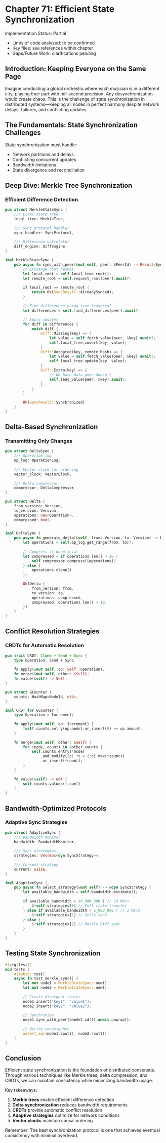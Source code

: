 # Chapter 71: Efficient State Synchronization

Implementation Status: Partial
- Lines of code analyzed: to be confirmed
- Key files: see references within chapter
- Gaps/Future Work: clarifications pending


## Introduction: Keeping Everyone on the Same Page

Imagine conducting a global orchestra where each musician is in a different city, playing their part with millisecond precision. Any desynchronization would create chaos. This is the challenge of state synchronization in distributed systems—keeping all nodes in perfect harmony despite network delays, failures, and conflicting updates.

## The Fundamentals: State Synchronization Challenges

State synchronization must handle:
- Network partitions and delays
- Conflicting concurrent updates  
- Bandwidth limitations
- State divergence and reconciliation

## Deep Dive: Merkle Tree Synchronization

### Efficient Difference Detection

```rust
pub struct MerkleStateSync {
    /// Local state tree
    local_tree: MerkleTree,
    
    /// Sync protocol handler
    sync_handler: SyncProtocol,
    
    /// Difference calculator
    diff_engine: DiffEngine,
}

impl MerkleStateSync {
    pub async fn sync_with_peer(&mut self, peer: &PeerId) -> Result<SyncResult> {
        // Exchange root hashes
        let local_root = self.local_tree.root();
        let remote_root = self.request_root(peer).await?;
        
        if local_root == remote_root {
            return Ok(SyncResult::AlreadySynced);
        }
        
        // Find differences using tree traversal
        let differences = self.find_differences(peer).await?;
        
        // Apply updates
        for diff in differences {
            match diff {
                Diff::Missing(key) => {
                    let value = self.fetch_value(peer, &key).await?;
                    self.local_tree.insert(key, value);
                }
                Diff::Outdated(key, remote_hash) => {
                    let value = self.fetch_value(peer, &key).await?;
                    self.local_tree.update(key, value);
                }
                Diff::Extra(key) => {
                    // We have data peer doesn't
                    self.send_value(peer, &key).await?;
                }
            }
        }
        
        Ok(SyncResult::Synchronized)
    }
}
```

## Delta-Based Synchronization

### Transmitting Only Changes

```rust
pub struct DeltaSync {
    /// Operation log
    op_log: OperationLog,
    
    /// Vector clock for ordering
    vector_clock: VectorClock,
    
    /// Delta compressor
    compressor: DeltaCompressor,
}

pub struct Delta {
    from_version: Version,
    to_version: Version,
    operations: Vec<Operation>,
    compressed: bool,
}

impl DeltaSync {
    pub async fn generate_delta(&self, from: Version, to: Version) -> Result<Delta> {
        let operations = self.op_log.get_range(from, to)?;
        
        // Compress if beneficial
        let compressed = if operations.len() > 10 {
            self.compressor.compress(&operations)?
        } else {
            operations.clone()
        };
        
        Ok(Delta {
            from_version: from,
            to_version: to,
            operations: compressed,
            compressed: operations.len() > 10,
        })
    }
}
```

## Conflict Resolution Strategies

### CRDTs for Automatic Resolution

```rust
pub trait CRDT: Clone + Send + Sync {
    type Operation: Send + Sync;
    
    fn apply(&mut self, op: Self::Operation);
    fn merge(&mut self, other: &Self);
    fn value(&self) -> Self;
}

pub struct GCounter {
    counts: HashMap<NodeId, u64>,
}

impl CRDT for GCounter {
    type Operation = Increment;
    
    fn apply(&mut self, op: Increment) {
        *self.counts.entry(op.node).or_insert(0) += op.amount;
    }
    
    fn merge(&mut self, other: &Self) {
        for (node, count) in &other.counts {
            self.counts.entry(*node)
                .and_modify(|c| *c = (*c).max(*count))
                .or_insert(*count);
        }
    }
    
    fn value(&self) -> u64 {
        self.counts.values().sum()
    }
}
```

## Bandwidth-Optimized Protocols

### Adaptive Sync Strategies

```rust
pub struct AdaptiveSync {
    /// Bandwidth monitor
    bandwidth: BandwidthMonitor,
    
    /// Sync strategies
    strategies: Vec<Box<dyn SyncStrategy>>,
    
    /// Current strategy
    current: usize,
}

impl AdaptiveSync {
    pub async fn select_strategy(&mut self) -> &dyn SyncStrategy {
        let available_bandwidth = self.bandwidth.estimate();
        
        if available_bandwidth > 10_000_000 { // 10 MB/s
            &*self.strategies[0] // Full state transfer
        } else if available_bandwidth > 1_000_000 { // 1 MB/s
            &*self.strategies[1] // Delta sync
        } else {
            &*self.strategies[2] // Merkle diff sync
        }
    }
}
```

## Testing State Synchronization

```rust
#[cfg(test)]
mod tests {
    #[tokio::test]
    async fn test_merkle_sync() {
        let mut node1 = MerkleStateSync::new();
        let mut node2 = MerkleStateSync::new();
        
        // Create divergent states
        node1.insert("key1", "value1");
        node2.insert("key2", "value2");
        
        // Synchronize
        node1.sync_with_peer(&node2.id()).await.unwrap();
        
        // Verify convergence
        assert_eq!(node1.root(), node2.root());
    }
}
```

## Conclusion

Efficient state synchronization is the foundation of distributed consensus. Through various techniques like Merkle trees, delta compression, and CRDTs, we can maintain consistency while minimizing bandwidth usage.

Key takeaways:
1. **Merkle trees** enable efficient difference detection
2. **Delta synchronization** reduces bandwidth requirements
3. **CRDTs** provide automatic conflict resolution
4. **Adaptive strategies** optimize for network conditions
5. **Vector clocks** maintain causal ordering

Remember: The best synchronization protocol is one that achieves eventual consistency with minimal overhead.
